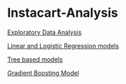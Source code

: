 # Instacart-Analysis

[Exploratory Data Analysis](https://github.com/shivangiv/Instacart-Analysis/blob/master/InstacardEDA.Rmd)

[Linear and Logistic Regression models](https://github.com/shivangiv/Instacart-Analysis/blob/master/InstacartRegressionModels.Rmd)

[Tree based models](https://github.com/shivangiv/Instacart-Analysis/blob/master/InstacartTreebasedModels.Rmd)

[Gradient Boosting Model](https://github.com/shivangiv/Instacart-Analysis/blob/master/GradientBoostingMachine.Rmd)
